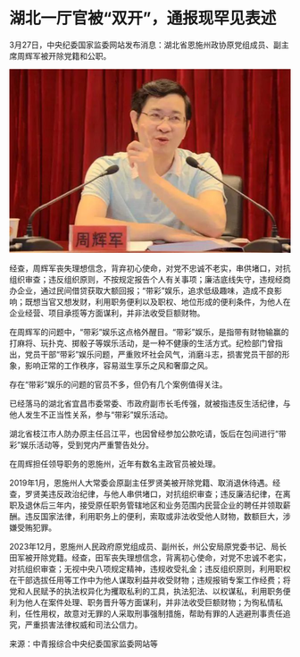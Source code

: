 # 湖北一厅官被“双开”，通报现罕见表述

3月27日，中央纪委国家监委网站发布消息：湖北省恩施州政协原党组成员、副主席周辉军被开除党籍和公职。

![80d46d5b1ed36024c2680f2c6676f598.jpg](https://raw.githubusercontent.com/qqhsx/qqnews_image/main/2024/03/28/湖北一厅官被“双开”，通报现罕见表述/80d46d5b1ed36024c2680f2c6676f598.jpg)

经查，周辉军丧失理想信念，背弃初心使命，对党不忠诚不老实，串供堵口，对抗组织审查；违反组织原则，不按规定报告个人有关事项；廉洁底线失守，违规经商办企业，通过民间借贷获取大额回报；“带彩”娱乐，追求低级趣味，造成不良影响；既想当官又想发财，利用职务便利以及职权、地位形成的便利条件，为他人在企业经营、项目承揽等方面谋利，并非法收受巨额财物。

在周辉军的问题中，“带彩”娱乐这点格外醒目。“带彩”娱乐，是指带有财物输赢的打麻将、玩扑克、掷骰子等娱乐活动，是一种不健康的生活方式。纪检部门曾指出，党员干部“带彩”娱乐问题，严重败坏社会风气，消磨斗志，损害党员干部的形象，影响正常的工作秩序，容易滋生享乐之风和奢靡之风。

存在“带彩”娱乐的问题的官员不多，但仍有几个案例值得关注。

已经落马的湖北省宜昌市委常委、市政府副市长毛传强，就被指违反生活纪律，与他人发生不正当性关系，参与“带彩”娱乐活动。

湖北省枝江市人防办原主任吕江平，也因曾经参加公款吃请，饭后在包间进行“带彩”娱乐活动等，受到党内严重警告处分。

在周辉担任领导职务的恩施州，近年有数名主政官员被处理。

2019年1月，恩施州人大常委会原副主任罗贤美被开除党籍、取消退休待遇。经查，罗贤美违反政治纪律，与他人串供堵口，对抗组织审查；违反廉洁纪律，在离职及退休后三年内，接受原任职务管辖地区和业务范围内民营企业的聘任并领取薪酬。违反国家法律，利用职务上的便利，索取或非法收受他人财物，数额巨大，涉嫌受贿犯罪。

2023年12月，恩施州人民政府原党组成员、副州长，州公安局原党委书记、局长田军被开除党籍。经查，田军丧失理想信念，背离初心使命，对党不忠诚不老实，对抗组织审查；无视中央八项规定精神，违规收受礼金；违反组织原则，利用职权在干部选拔任用等工作中为他人谋取利益并收受财物；违规报销专案工作经费；将党和人民赋予的执法权异化为攫取私利的工具，执法犯法、以权谋私，利用职务便利为他人在案件处理、职务晋升等方面谋利，并非法收受巨额财物；为徇私情私利，任性用权，故意对无罪的人采取刑事强制措施，帮助有罪的人逃避刑事责任追究，严重损害法律权威和司法公信力。

来源：中青报综合中央纪委国家监委网站等

